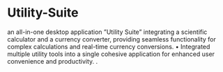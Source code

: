 # Utility-Suite
an all-in-one desktop application ”Utility Suite” integrating a scientific calculator and a currency converter, providing seamless functionality for complex calculations and real-time currency conversions. • Integrated multiple utility tools into a single cohesive application for enhanced user convenience and productivity. .
